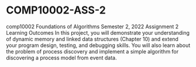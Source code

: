 # COMP10002-ASS-2
comp10002 Foundations of Algorithms Semester 2, 2022 Assignment 2 Learning Outcomes In this project, you will demonstrate your understanding of dynamic memory and linked data structures (Chapter 10) and extend your program design, testing, and debugging skills. You will also learn about the problem of process discovery and implement a simple algorithm for discovering a process model from event data.
